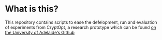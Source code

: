 # What is this?

This repository contains scripts to ease the defelopment, run and evaluation of experiments from CryptOpt, a research prototype which can be found [ on the University of Adelaide's Github ](https://github.com/0xADE1A1DE/CryptOpt)

